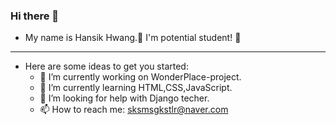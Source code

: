 ### Hi there 👋
- My name is Hansik Hwang.🐳 I'm potential student! 🌟

---

- Here are some ideas to get you started:
  - 🔭 I’m currently working on WonderPlace-project.
  - 🌱 I’m currently learning HTML,CSS,JavaScript.
  - 🤔 I’m looking for help with Django techer.
  - 📫 How to reach me: sksmsgkstlr@naver.com
